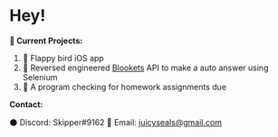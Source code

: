 # Hey!

**🙂 Current Projects:**

 1. 🦅 Flappy bird iOS app
 2. 🔀 Reversed engineered [Blookets](https://www.blooket.com/) API to make a auto answer using Selenium
 3. 🎒 A program checking for homework assignments due

**Contact:**

⚫ Discord: Skipper#9162
📧 Email: juicyseals@gmail.com

 
